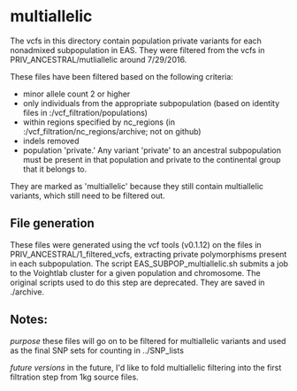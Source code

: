 # multiallelic

The vcfs in this directory contain population private variants for each nonadmixed subpopulation in EAS.  They were filtered from the vcfs in PRIV_ANCESTRAL/mutliallelic around 7/29/2016.

These files have been filtered based on the following criteria:
 - minor allele count 2 or higher
 - only individuals from the appropriate subpopulation (based on identity files in :/vcf_filtration/populations)
 - within regions specified by nc_regions (in :/vcf_filtration/nc_regions/archive; not on github)
 - indels removed
 - population 'private.' Any variant 'private' to an ancestral subpopulation must be present in that population and private to the continental group that it belongs to.

They are marked as 'multiallelic' because they still contain multiallelic variants, which still need to be filtered out.

## File generation

These files were generated using the vcf tools (v0.1.12) on the files in PRIV_ANCESTRAL/1_filtered_vcfs, extracting private polymorphisms present in each subpopulation.  The script EAS_SUBPOP_multiallelic.sh submits a job to the Voightlab cluster for a given population and chromosome. The original scripts used to do this step are deprecated.  They are saved in ./archive.

## Notes:

*purpose* these files will go on to be filtered for multiallelic variants and used as the final SNP sets for counting in ../SNP_lists

*future versions* in the future, I'd like to fold multiallelic filtering into the first filtration step from 1kg source files.

